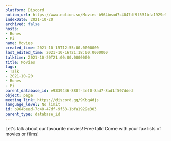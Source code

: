 ```yaml
---
platform: Discord
notion_url: https://www.notion.so/Movies-b964bead7c4047df9f531bfa1929e303
indexDate: 2021-10-20
archived: false
hosts:
- Bones
- Pi
name: Movies
created_time: 2021-10-15T12:55:00.0000000
last_edited_time: 2021-10-16T21:18:00.0000000
talktime: 2021-10-20T21:00:00.0000000
title: Movies
tags:
- Talk
- 2021-10-20
- Bones
- Pi
parent_database_id: e9339446-880f-4ef0-8ad7-8ad1f507dded
object: page
meeting_link: https://discord.gg/9Kbq4djs
language_level: No limit
id: b964bead-7c40-47df-9f53-1bfa1929e303
parent_type: database_id
---
```


Let's talk about our favourite movies!
Free talk! Come with your fav lists of movies or films!


